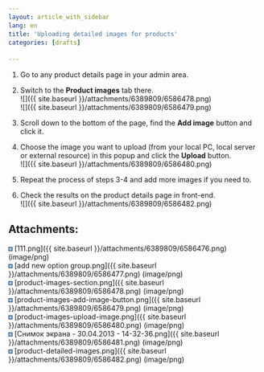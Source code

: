```yaml
---
layout: article_with_sidebar
lang: en
title: 'Uploading detailed images for products'
categories: [drafts]

---
```




1.  Go to any product details page in your admin area.
2.  Switch to the **Product images** tab there.  
    ![]({{ site.baseurl }}/attachments/6389809/6586478.png)  
    ![]({{ site.baseurl }}/attachments/6389809/6586479.png)  

3.  Scroll down to the bottom of the page, find the **Add image** button and click it.
4.  Choose the image you want to upload (from your local PC, local server or external resource) in this popup and click the **Upload** button.  
    ![]({{ site.baseurl }}/attachments/6389809/6586480.png)
5.  Repeat the process of steps 3-4 and add more images if you need to.
6.  Check the results on the product details page in front-end.  
    ![]({{ site.baseurl }}/attachments/6389809/6586482.png)  

## Attachments:

![](images/icons/bullet_blue.gif) [111.png]({{ site.baseurl }}/attachments/6389809/6586476.png) (image/png)  
![](images/icons/bullet_blue.gif) [add new option group.png]({{ site.baseurl }}/attachments/6389809/6586477.png) (image/png)  
![](images/icons/bullet_blue.gif) [product-images-section.png]({{ site.baseurl }}/attachments/6389809/6586478.png) (image/png)  
![](images/icons/bullet_blue.gif) [product-images-add-image-button.png]({{ site.baseurl }}/attachments/6389809/6586479.png) (image/png)  
![](images/icons/bullet_blue.gif) [product-images-upload-image.png]({{ site.baseurl }}/attachments/6389809/6586480.png) (image/png)  
![](images/icons/bullet_blue.gif) [Снимок экрана - 30.04.2013 - 14-32-36.png]({{ site.baseurl }}/attachments/6389809/6586481.png) (image/png)  
![](images/icons/bullet_blue.gif) [product-detailed-images.png]({{ site.baseurl }}/attachments/6389809/6586482.png) (image/png)